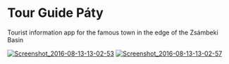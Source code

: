 # Tour Guide Páty

Tourist information app for the famous town in the edge of the Zsámbeki Basin

<a href='https://postimg.org/image/kqibgo8et/' target='_blank'><img src='https://s10.postimg.org/kqibgo8et/Screenshot_2016_08_13_13_02_53.png' border='0' alt="Screenshot_2016-08-13-13-02-53"/></a> <a href='https://postimg.org/image/3r9d1ex79/' target='_blank'><img src='https://s10.postimg.org/3r9d1ex79/Screenshot_2016_08_13_13_02_57.png' border='0' alt="Screenshot_2016-08-13-13-02-57"/></a><br/><br/>
